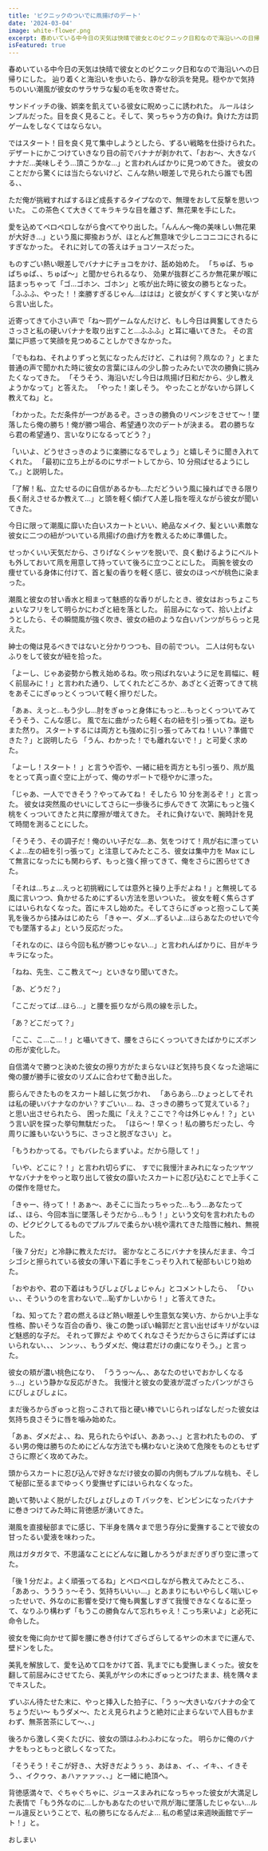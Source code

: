 ```yaml
---
title: 'ピクニックのついでに凧揚げのデート'
date: '2024-03-04'
image: white-flower.png
excerpt: 春めいている中今日の天気は快晴で彼女とのピクニック日和なので海沿いへの日帰りにした。辿り着くと海沿いを歩いたら、静かな砂浜を発見。穏やかで気持ちのいい潮風が彼女のサラサラな髪の毛を吹き寄せた。。
isFeatured: true
---
```


春めいている中今日の天気は快晴で彼女とのピクニック日和なので海沿いへの日帰りにした。
辿り着くと海沿いを歩いたら、静かな砂浜を発見。穏やかで気持ちのいい潮風が彼女のサラサラな髪の毛を吹き寄せた。

サンドイッチの後、娯楽を飢えている彼女に睨めっこに誘われた。
ルールはシンプルだった。目を良く見ること。そして、笑っちゃう方の負け。負けた方は罰ゲームをしなくてはならない。

ではスタート！目を良く見て集中しようとしたら、ずるい戦略を仕掛けられた。
デザートにかこつけていきなり目の前でバナナが剥かれて、「おお〜、大きなバナナだ…美味しそう…頂こうかな…」と言われんばかりに見つめてきた。
彼女のことだから驚くには当たらないけど、こんな熱い眼差しで見られたら誰でも困る、、

ただ俺が挑戦すればするほど成長するタイプなので、無理をおして反撃を思いついた。
この茶色くて大きくてキラキラな目を離さず、無花果を手にした。

愛を込めてペロペロしながら食べてやり出した。「んんん〜俺の美味しい無花果が大好き…」という風に揶揄おうが、ほとんど無意味で少しニコニコにされるにすぎなかった。
それに対しての答えはチョコソースだった。

ものすごい熱い眼差しでバナナにチョコをかけ、舐め始めた。
「ちゅぱ、ちゅぱちゅぱ、、ちゅぱ〜」と聞かせられるなり、
効果が抜群どころか無花果が喉に詰まっちゃって「ゴ…ゴホン、ゴホン」と咳が出た時に彼女の勝ちとなった。
「ふふふ、やった！！楽勝すぎるじゃん…ははは」と彼女がくすくすと笑いながら言い出した。

近寄ってきて小さい声で「ね〜罰ゲームなんだけど、もし今日は興奮してきたらさっさと私の硬いバナナを取り出すこと…ふふふ」と耳に囁いてきた。
その言葉に戸惑って笑顔を見つめることしかできなかった。

「でもねね、それよりずっと気になったんだけど、これは何？凧なの？」とまた普通の声で聞かれた時に彼女の言葉にほんの少し酔ったみたいで次の勝負に挑みたくなってきた。
「そうそう、海沿いだし今日は凧揚げ日和だから、少し教えようかなって」と答えた。
「やった！楽しそう。 やったことがないから詳しく教えてね」と。

「わかった。ただ条件が一つがあるぞ。さっきの勝負のリベンジをさせて〜！墜落したら俺の勝ち！俺が勝つ場合、希望通り次のデートが決まる。
君の勝ちなら君の希望通り、言いなりになるってどう？」

「いいよ、どうせさっきのように楽勝になるでしょう」と嬉しそうに聞き入れてくれた。
「最初に立ち上がるのにサポートしてから、10 分飛ばせるようにして。」と説明した。

「了解！私、立たせるのに自信があるかも…ただどういう風に操ればできる限り長く耐えさせるか教えて…」と頭を軽く傾げて人差し指を咥えながら彼女が聞いてきた。

今日に限って潮風に靡いた白いスカートといい、絶品なメイク、髪といい素敵な彼女に二つの紐がついている凧揚げの曲げ方を教えるために準備した。

せっかくいい天気だから、さりげなくシャツを脱いで、良く動けるようにベルトも外しておいて凧を用意して持っていて後ろに立つことにした。
両腕を彼女の痩せている身体に付けて、首と髪の香りを軽く感じ、彼女のほっぺが桃色に染まった。

潮風と彼女の甘い香水と相まって魅惑的な香りがしたとき、彼女はおっちょこちょいなフリをして明らかにわざと紐を落とした。
前屈みになって、拾い上げようとしたら、その瞬間風が強く吹き、彼女の紐のような白いパンツがちらっと見えた。

紳士の俺は見るべきではないと分かりつつも、目の前でつい。
二人は何もないふりをして彼女が紐を拾った。

「よーし、じゃあ姿勢から教え始めるね。吹っ飛ばれないように足を肩幅に、軽く前屈みに！」と言われた通り、してくれたどころか、あざとく近寄ってきて桃をあそこにぎゅっとくっついて軽く擦りだした。

「あぁ、えっと…もう少し...肘をぎゅっと身体にもっと…もっとくっついてみて
そうそう、こんな感じ。
風で左に曲がったら軽く右の紐を引っ張ってね。逆もまた然り。
スタートするには両方とも強めに引っ張ってみてね！いい？準備できた？」と説明したら
「うん、わかった！でも離れないで！」と可愛く求めた。

「よーし！スタート！ 」と言うや否や、一緒に紐を両方とも引っ張り、凧が風をとって真っ直ぐ空に上がって、俺のサポートで穏やかに漂った。

「じゃあ、一人でできそう？やってみてね！ そしたら 10 分を測るぞ！」と言った。
彼女は突然風のせいにしてさらに一歩後ろに歩んできて
次第にもっと強く桃をくっついてきたと共に摩擦が増えてきた。
それに負けないで、腕時計を見て時間を測ることにした。

「そうそう、その調子だ！俺のいい子だな…あ、気をつけて！凧が右に漂っていくよ…左の紐を引っ張って」と注意してみたところ、彼女は集中力を Max にして無言になったにも関わらず、もっと強く擦ってきて、俺をさらに困らせてきた。

「それは…ちょ…えっと初挑戦にしては意外と操り上手だよね！」と無視してる風に言いつつ、負かせるためにずるい方法を思いついた。
彼女を軽く焦らさずにはいられなくなった。首にキスし始めた。そしてさらにぎゅっと抱っこして美乳を後ろから揉みはじめたら
「きゃー、ダメ…ずるいよ…ほらあなたのせいで今でも墜落するよ」という反応だった。

「それなのに、ほら今回も私が勝つじゃない…」と言われんばかりに、目がキラキラになった。

「ねね、先生、ここ教えて〜」といきなり聞いてきた。

「あ、どうだ？」

「ここだってば…ほら…」と腰を振りながら凧の線を示した。

「あ？どこだって？」

「ここ、こ…こ…！」と囁いてきて、腰をさらにくっついてきたばかりにズボンの形が変化した。

自信満々で勝つと決めた彼女の擦り方がたまらないほど気持ち良くなった途端に俺の腰が勝手に彼女のリズムに合わせて動き出した。

膨らんできたものをスカート越しに気づかれ、
「あらあら…ひょっとしてそれは私の硬いバナナなのかい？すごいぃ…
ね、さっきの勝ちって覚えている？」と思い出させられたら、
困った風に「ええ？ここで？今は外じゃん！？」という言い訳を探った挙句無駄だった。
「ほら〜！早くっ！私の勝ちだったし、今周りに誰もいないうちに、さっさと脱ぎなさい」と。

「もうわかってる。でもバレたらまずいよ。だから隠して！」

「いや、どこに？！」と言われ切らずに、
すでに我慢汁まみれになったツヤツヤなバナナをやっと取り出して彼女の靡いたスカートに忍び込むことで上手くこの傑作を隠せた。

「きゃー、待って！！あぁ〜、あそこに当たっちゃった…もう…あなたってば、、ほら、今回本当に墜落しそうだから…もう！」という文句を言われたものの、ピクピクしてるものでプルプルで柔らかい桃や濡れてきた陰唇に触れ、無視した。

「後 7 分だ」と冷静に教えただけ。
密かなところにバナナを挟んだまま、今ゴシゴシと擦られている彼女の薄い下着に手をこっそり入れて秘部もいじり始めた。

「おやおや、君の下着はもうびしょびしょじゃん」とコメントしたら、
「ひぃぃ、、そういうのを言わないで…恥ずかしいから！」と答えてきた。

「ね、知ってた？君の燃えるほど熱い眼差しや生意気な笑い方、からかい上手な性格、酔いそうな百合の香り、後この艶っぽい輪郭だと言い出せばキリがないほど魅惑的な子だ。
それって罪だよ
やめてくれなさそうだからさらに弄ばずにはいられない、、、
ンンッ、、もうダメだ、俺は君だけの虜になりそう。」と言った。

彼女の頬が濃い桃色になり、
「ううっ～ん、、あなたのせいでおかしくなるぅ…」という静かな反応がきた。
我慢汁と彼女の愛液が混ざったパンツがさらにびしょびしょに。

まだ後ろからぎゅっと抱っこされて指と硬い棒でいじられっぱなしだった彼女は気持ち良さそうに唇を噛み始めた。

「あぁ、ダメだよ、、ね、見られたらやばい、ああっ、、」と言われたものの、
ずるい男の俺は勝ちのためにどんな方法でも構わないと決めて危険をものともせずさらに際どく攻めてみた。

頭からスカートに忍び込んで好きなだけ彼女の脚の内側もプルプルな桃も、そして秘部に至るまでゆっくり愛撫せずにはいられなくなった。

跪いて勢いよく脱がしたびしょびしょの T バックを、ビンビンになったバナナに巻きつけてみた時に背徳感が湧いてきた。

潮風を直接秘部までに感じ、下半身を隅々まで思う存分に愛撫することで彼女の甘ったるい愛液を味わった。

凧はガタガタで、不思議なことにどんなに難しかろうがまだぎりぎり空に漂ってた。

「後 1 分だよ。よく頑張ってるね」とペロペロしながら教えてみたところ、、
「ああっ、うううぅ〜そう、気持ちいいぃ…」とあまりにもいやらしく喘いじゃったせいで、外なのに影響を受けて俺も興奮しすぎて我慢できなくなるに至って、なりふり構わず「もうこの勝負なんて忘れちゃえ！こっち来いよ」と必死に命令した。

彼女を俺に向かせて脚を腰に巻き付けてざらざらしてるヤシの木までに運んで、壁ドンをした。

美乳を解放して、愛を込めて口をかけて首、乳までにも愛撫しまくった。彼女を翻して前屈みにさせてたら、美乳がヤシの木にぎゅっとつけたまま、桃を隅々までキスした。

ずいぶん待たせた末に、やっと挿入した拍子に、「うぅ〜大きいなバナナの全てちょうだい〜
もうダメ〜、たとえ見られようと絶対に止まらないで人目もかまわず、無茶苦茶にして〜、、」

後ろから激しく突くたびに、彼女の頭はふわふわになった。
明らかに俺のバナナをもっともっと欲しくなってた。

「そうそう！そこが好き、、大好きだようぅぅ、あはぁ、イ、、イキ、、イきそう、、イクゥゥ、ぁハァァァッ、、」と一緒に絶頂へ。

背徳感満々で、ぐちゃぐちゃに、ジュースまみれになっちゃった彼女が大満足した表情で「もう外なのに…しかもあなたのせいで凧が海に墜落したじゃない…ルール違反ということで、私の勝ちになるんだよ…
私の希望は来週映画館でデート！」と。

おしまい
